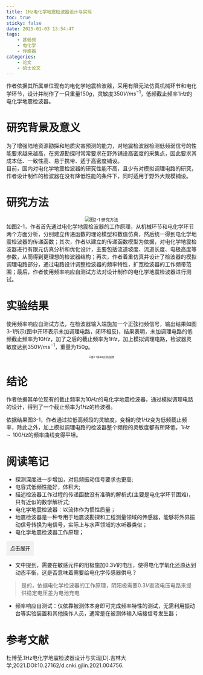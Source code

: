 ```yaml
---
title: 1Hz电化学地震检波器设计与实现
toc: true
sticky: false
date: 2025-01-03 13:54:47
tags:
    - 甚低频
    - 电化学
    - 传感器
categories:
    - 论文
    - 硕士论文
---
```


作者依据其所属单位现有的电化学地震检波器，采用有限元法仿真机械环节和电化学环节，设计并制作了一只重量$150g$，灵敏度$350V/ms^{-1}$，低频截止频率$1Hz$的电化学地震检波器。

<!--more-->

# 研究背景及意义
为了增强陆地资源勘探和地质灾害预测的能力，对地震检波器检测低频弱信号的性能要求越来越高，在资源勘探时常常要求在野外铺设高密度的采集点，因此要求其成本低、一致性高、易于携带、适于高密度铺设。<br>
目前，国内对电化学地震检波器的研究性能不高，且少有对模拟调理电路的研究，作者设计制作的检波器在没有降低性能的条件下，同时适用于野外大规模铺设。

# 研究方法

<center>
    <img src="./图2-1.jpg" alt="图2-1 研究方法" style="zoom:80%;"/>
</center>
如图2-1，作者首先通过电化学地震检波器的工作原理，从机械环节和电化学环节两个方面分析，分别建立传递函数的理论模型和数值仿真，然后统一得到电化学地震检波器的传递函数；其次，作者以建立的传递函数模型为依据，对电化学地震检波器进行有限元仿真分析和优化设计，主要包括流道坡度、流道长度、电极高度等参数，从而得到更理想的检波器结构；再次，作者着重仿真并设计了检波器的模拟调理电路部分，通过电路设计调整检波器的频率特性，扩宽检波器的工作频带范围；最后，作者使用频率响应自测试方法对设计制作的电化学地震检波器进行测试。

# 实验结果
使用频率响应自测试方法，在检波器输入端施加一个正弦扫频信号，输出结果如图3-1所示(图中开环表示未加调理电路，闭环相反)，结果表明，未加调理电路的低频截止频率为$10Hz$，加了之后的截止频率为$1Hz$，加上模拟调理电路，检波器灵敏度达到$350V/ms^{-1}$，重量为$150g$。

<center>
    <img src="./图3-1.png" alt="图3-1 频率响应测试结果" style="zoom:40%;"/>
</center>

# 结论
作者依据其单位现有的截止频率为$10Hz$的电化学地震检波器，通过模拟调理电路的设计，得到了一个截止频率为$1Hz$的检波器。

依据结果图3-1，作者通过拉低高频段的灵敏度，变相的使$1Hz$变为低频截止频率，除此之外，加上模拟调理电路的检波器整个频段的灵敏度都有所降低，$1Hz\sim100Hz$的频率曲线变得平坦。

# 阅读笔记
* 探测深度进一步增加，对低频振动信号要求也更高;
* 电容式低频性能好，体积大;
* 描述检波器工作过程的传递函数没有准确的解析式(主要是电化学环节困难)，只有近似的数学解析式;
* 电化学地震检波器：以流体作为惯性质量；
* 地震检波器是一种专用于地震波勘探和工程测量领域的传感器，能够将外界振动信号转换为电信号，实际上与水声领域的水听器类似；
* 电化学地震检波器工作原理；
<div class="collapsible">
  <button class="toggle-button">点击展开</button>
  <div class="content">
    <center><img src="./图5-1.png" alt="图5-1 电化学地震检波器结构图" style="zoom:60%;"/></center>
    电化学地震检波器主要由弹性薄膜、类似哑铃形的反应腔体、敏感元件、反馈线圈和电解液组成，如图5-1。敏感元件由四片化学性质稳定的金属电极组成（四片电极呈阴-阳-阳-阴方式排列），并将其置于反应腔中，反馈线圈固定于上弹性薄膜上方，反应腔的两端被弹性薄膜密封。一般地，检波器整体置于地面上，反应腔接收地面的振动信号的变化，电解液在电极表面发生氧化还原反应 $I_2+KI\Leftrightarrow KI_3$ 将振动信号转换成电流信号，反馈线圈将反馈信号通过弹性薄膜传输至电解液。<br><br>
    当电解液在两个阴极表面发生的化学反应时，$I_{3}^{-}$ 浓度会产生梯度差。当外界没有振动时，检波器内部的电解液处于氧化还原平衡状态，$I_{3}^{-}$ 浓度的梯度差为0，两个阴极之间的电流差也为0；当检波器检测到外界振动信号时，内部的电解液会产生相对运动，打破其原有的化学平衡状态，在检波器电极表面产生电化学反应，致使 $I_{3}^{-}$ 在两个阴极表面产生梯度差，从而两个阴极之间产生电流差。<br><br>
    注：反馈线圈是配合反馈电路，以改变检波器的输出频率特性，使其工作频率更宽。
  </div>
</div>

* 文中提到，需要在敏感元件的阳极施加$0.3V$的电压，使得电化学氧化还原达到动态平衡，这是否意味着需要给电化学传感器供电？
> 是的，依据电化学检波器的工作原理，阴阳极需要$0.3V$直流电压电路来提供稳定电压差为电池充电

* 频率响应自测试：仅依靠被测体本身即可完成频率特性的测试，无需利用振动台等实验装置和其他操作人员，通常是在被测体输入端接信号发生器；

# 参考文献
杜博莹.1Hz电化学地震检波器设计与实现[D].吉林大学,2021.DOI:10.27162/d.cnki.gjlin.2021.004756.



<style>
.collapsible .content {
  display: none;
  margin-top: 10px;
}
.collapsible .toggle-button {
  background-color: #f1f1f1;
  border: none;
  padding: 10px;
  cursor: pointer;
}
</style>

<script>
document.querySelectorAll('.collapsible .toggle-button').forEach(button => {
  button.addEventListener('click', () => {
    const content = button.nextElementSibling;
    content.style.display = content.style.display === 'block' ? 'none' : 'block';
  });
});
</script>